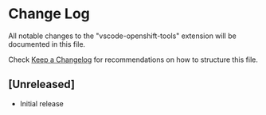 # Change Log
All notable changes to the "vscode-openshift-tools" extension will be documented in this file.

Check [Keep a Changelog](http://keepachangelog.com/) for recommendations on how to structure this file.

## [Unreleased]
- Initial release